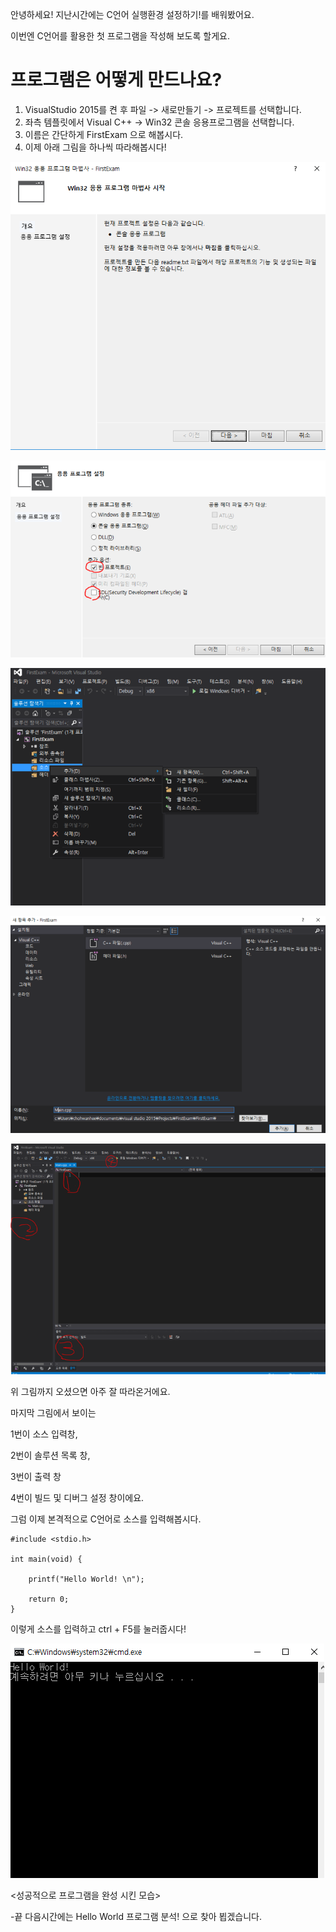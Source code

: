 안녕하세요! 지난시간에는 C언어 실행환경 설정하기!를 배워봤어요.

이번엔 C언어를 활용한 첫 프로그램을 작성해 보도록 할게요.

# 프로그램은 어떻게 만드나요?

1. VisualStudio 2015를 켠 후 파일 -> 새로만들기 -> 프로젝트를 선택합니다.
2. 좌측 템플릿에서 Visual C++ -> Win32 콘솔 응용프로그램을 선택합니다.
3. 이름은 간단하게 FirstExam 으로 해봅시다.
4. 이제 아래 그림을 하나씩 따라해봅시다! 

![](./3-1.png)

![](./3-2.png)

![](./3-3.png)

![](./3-4.png)

![](./3-5.png)


위 그림까지 오셨으면 아주 잘 따라온거에요.


마지막 그림에서 보이는

 1번이 소스 입력창,

 2번이 솔루션 목록 창,

 3번이 출력 창

 4번이 빌드 및 디버그 설정 창이에요.



그럼 이제 본격적으로 C언어로 소스를 입력해봅시다.

```
#include <stdio.h> 
 
int main(void) {
    
    printf("Hello World! \n");
 
    return 0;
}
```


이렇게 소스를 입력하고 ctrl + F5를 눌러줍시다!


![](./3-6.png)

<성공적으로 프로그램을 완성 시킨 모습>


-끝 다음시간에는 Hello World 프로그램 분석! 으로 찾아 뵙겠습니다.

 

